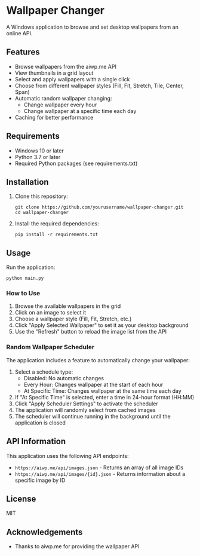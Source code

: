 # Wallpaper Changer

A Windows application to browse and set desktop wallpapers from an online API.

## Features

- Browse wallpapers from the aiwp.me API
- View thumbnails in a grid layout
- Select and apply wallpapers with a single click
- Choose from different wallpaper styles (Fill, Fit, Stretch, Tile, Center, Span)
- Automatic random wallpaper changing:
  - Change wallpaper every hour
  - Change wallpaper at a specific time each day
- Caching for better performance

## Requirements

- Windows 10 or later
- Python 3.7 or later
- Required Python packages (see requirements.txt)

## Installation

1. Clone this repository:
   ```
   git clone https://github.com/yourusername/wallpaper-changer.git
   cd wallpaper-changer
   ```

2. Install the required dependencies:
   ```
   pip install -r requirements.txt
   ```

## Usage

Run the application:
```
python main.py
```

### How to Use

1. Browse the available wallpapers in the grid
2. Click on an image to select it
3. Choose a wallpaper style (Fill, Fit, Stretch, etc.)
4. Click "Apply Selected Wallpaper" to set it as your desktop background
5. Use the "Refresh" button to reload the image list from the API

### Random Wallpaper Scheduler

The application includes a feature to automatically change your wallpaper:

1. Select a schedule type:
   - Disabled: No automatic changes
   - Every Hour: Changes wallpaper at the start of each hour
   - At Specific Time: Changes wallpaper at the same time each day
2. If "At Specific Time" is selected, enter a time in 24-hour format (HH:MM)
3. Click "Apply Scheduler Settings" to activate the scheduler
4. The application will randomly select from cached images
5. The scheduler will continue running in the background until the application is closed

## API Information

This application uses the following API endpoints:

- `https://aiwp.me/api/images.json` - Returns an array of all image IDs
- `https://aiwp.me/api/images/{id}.json` - Returns information about a specific image by ID

## License

MIT

## Acknowledgements

- Thanks to aiwp.me for providing the wallpaper API
